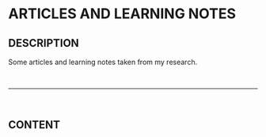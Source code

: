 # ARTICLES AND LEARNING NOTES

## DESCRIPTION

Some articles and learning notes taken from my research.

&nbsp;

---

&nbsp;

## CONTENT

&nbsp; &nbsp;
